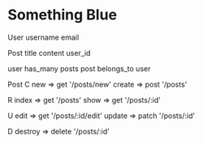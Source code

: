 # Something Blue

User
username
email

Post
title
content
user_id

user has_many posts
post belongs_to user

Post
C
new => get '/posts/new'
create => post '/posts'

R
index => get '/posts'
show => get '/posts/:id'

U
edit => get '/posts/:id/edit'
update => patch '/posts/:id'

D
destroy => delete '/posts/:id'
